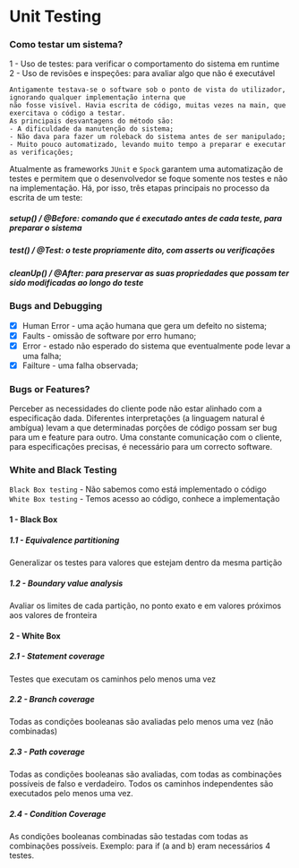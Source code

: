 # Unit Testing

### Como testar um sistema?

1 - Uso de testes: para verificar o comportamento do sistema em runtime <br>
2 - Uso de revisões e inspeções: para avaliar algo que não é executável <br>

    Antigamente testava-se o software sob o ponto de vista do utilizador, ignorando qualquer implementação interna que 
    não fosse visível. Havia escrita de código, muitas vezes na main, que exercitava o código a testar.
    As principais desvantagens do método são:
    - A dificuldade da manutenção do sistema;
    - Não dava para fazer um roleback do sistema antes de ser manipulado;
    - Muito pouco automatizado, levando muito tempo a preparar e executar as verificações;

Atualmente as frameworks `JUnit` e `Spock` garantem uma automatização de testes e permitem que o desenvolvedor se foque somente nos testes e não na implementação. Há, por isso, três etapas principais no processo da escrita de um teste: <br>
##### setup() / @Before: comando que é executado antes de cada teste, para preparar o sistema
##### test() / @Test: o teste propriamente dito, com asserts ou verificações
##### cleanUp() / @After: para preservar as suas propriedades que possam ter sido modificadas ao longo do teste

### Bugs and Debugging

- [X] Human Error - uma ação humana que gera um defeito no sistema; <br>
- [X] Faults - omissão de software por erro humano; <br>
- [X] Error - estado não esperado do sistema que eventualmente pode levar a uma falha; <br>
- [X] Failture - uma falha observada; <br>

### Bugs or Features?

Perceber as necessidades do cliente pode não estar alinhado com a especificação dada.
Diferentes interpretações (a linguagem natural é ambígua) levam a que determinadas porções de código possam ser bug para um e feature para outro.
Uma constante comunicação com o cliente, para especificações precisas, é necessário para um correcto software.

### White and Black Testing

`Black Box testing` - Não sabemos como está implementado o código <br>
`White Box testing` - Temos acesso ao código, conhece a implementação <br>

#### 1 - Black Box

##### 1.1 - Equivalence partitioning
Generalizar os testes para valores que estejam dentro da mesma partição

##### 1.2 - Boundary value analysis
Avaliar os limites de cada partição, no ponto exato e em valores próximos aos valores de fronteira

#### 2 - White Box

##### 2.1 - Statement coverage
Testes que executam os caminhos pelo menos uma vez

##### 2.2 - Branch coverage
Todas as condições booleanas são avaliadas pelo menos uma vez (não combinadas)

##### 2.3 - Path coverage
Todas as condições booleanas são avaliadas, com todas as combinações possíveis de falso e verdadeiro. Todos os caminhos independentes são executados pelo menos uma vez.

##### 2.4 - Condition Coverage
As condições booleanas combinadas são testadas com todas as combinações possíveis. Exemplo: para if (a and b) eram necessários 4 testes.

